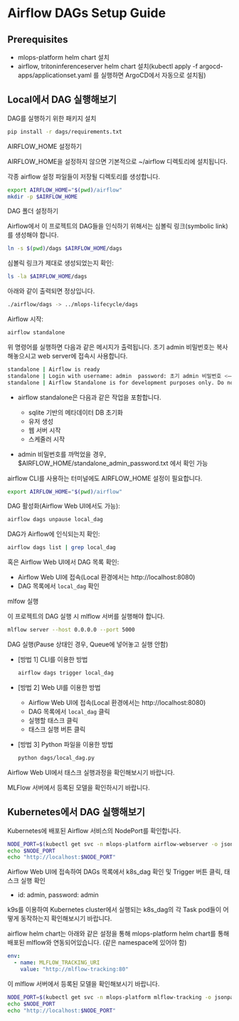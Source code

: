 # Airflow DAGs Setup Guide

## Prerequisites
- mlops-platform helm chart 설치
- airflow, tritoninferenceserver helm chart 설치(kubectl apply -f argocd-apps/applicationset.yaml 를 실행하면 ArgoCD에서 자동으로 설치됨)

## Local에서 DAG 실행해보기

DAG를 실행하기 위한 패키지 설치

```bash
pip install -r dags/requirements.txt
```

AIRFLOW_HOME 설정하기

AIRFLOW_HOME을 설정하지 않으면 기본적으로 ~/airflow 디렉토리에 설치됩니다.

각종 airflow 설정 파일들이 저장될 디렉토리를 생성합니다.
```bash
export AIRFLOW_HOME="$(pwd)/airflow"
mkdir -p $AIRFLOW_HOME
```

DAG 폴더 설정하기

Airflow에서 이 프로젝트의 DAG들을 인식하기 위해서는 심볼릭 링크(symbolic link)를 생성해야 합니다.
```bash
ln -s $(pwd)/dags $AIRFLOW_HOME/dags
```

심볼릭 링크가 제대로 생성되었는지 확인:
```bash
ls -la $AIRFLOW_HOME/dags
```

아래와 같이 출력되면 정상입니다.
```bash
./airflow/dags -> ../mlops-lifecycle/dags
```

Airflow 시작:
```bash
airflow standalone
```
위 명령어를 실행하면 다음과 같은 메시지가 출력됩니다.
초기 admin 비밀번호는 복사해놓으시고 web server에 접속시 사용합니다.
```bash
standalone | Airflow is ready
standalone | Login with username: admin  password: 초기 admin 비밀번호 <—— 복사해놓기!!
standalone | Airflow Standalone is for development purposes only. Do not use this in production!
```

- airflow standalone은 다음과 같은 작업을 포함합니다.
   - sqlite 기반의 메타데이터 DB 초기화
   - 유저 생성
   - 웹 서버 시작
   - 스케줄러 시작

- admin 비밀번호를 까먹었을 경우, $AIRFLOW_HOME/standalone_admin_password.txt 에서 확인 가능

airflow CLI를 사용하는 터미널에도 AIRFLOW_HOME 설정이 필요합니다.
```bash
export AIRFLOW_HOME="$(pwd)/airflow"
```

DAG 활성화(Airflow Web UI에서도 가능):
```bash
airflow dags unpause local_dag
```

DAG가 Airflow에 인식되는지 확인:
```bash
airflow dags list | grep local_dag
```

혹은 Airflow Web UI에서 DAG 목록 확인:
   - Airflow Web UI에 접속(Local 환경에서는 http://localhost:8080)
   - DAG 목록에서 `local_dag` 확인

mlfow 실행

이 프로젝트의 DAG 실행 시 mlflow 서버를 실행해야 합니다.

```bash
mlflow server --host 0.0.0.0 --port 5000
```

DAG 실행(Pause 상태인 경우, Queue에 넣어놓고 실행 안함)

- [방법 1] CLI를 이용한 방법
   ```bash
   airflow dags trigger local_dag
   ```

- [방법 2] Web UI를 이용한 방법
   - Airflow Web UI에 접속(Local 환경에서는 http://localhost:8080)
   - DAG 목록에서 `local_dag` 클릭
   - 실행할 태스크 클릭
   - 태스크 실행 버튼 클릭

- [방법 3] Python 파일을 이용한 방법
   ```bash
   python dags/local_dag.py
   ```

Airflow Web UI에서 태스크 실행과정을 확인해보시기 바랍니다.

MLFlow 서버에서 등록된 모델을 확인하시기 바랍니다.

## Kubernetes에서 DAG 실행해보기

Kubernetes에 배포된 Airflow 서비스의 NodePort를 확인합니다.

```bash
NODE_PORT=$(kubectl get svc -n mlops-platform airflow-webserver -o jsonpath='{.spec.ports[0].nodePort}')
echo $NODE_PORT
echo "http://localhost:$NODE_PORT"
```

Airflow Web UI에 접속하여 DAGs 목록에서 k8s_dag 확인 및 Trigger 버튼 클릭, 태스크 실행 확인
- id: admin, password: admin

k9s를 이용하여 Kubernetes cluster에서 실행되는 k8s_dag의 각 Task pod들이 어떻게 동작하는지 확인해보시기 바랍니다.

airflow helm chart는 아래와 같은 설정을 통해 mlops-platform helm chart를 통해 배포된 mlflow와 연동되어있습니다. (같은 namespace에 있어야 함)

```yaml
env:
  - name: MLFLOW_TRACKING_URI
    value: "http://mlflow-tracking:80"
```

이 mlflow 서버에서 등록된 모델을 확인해보시기 바랍니다.

```bash
NODE_PORT=$(kubectl get svc -n mlops-platform mlflow-tracking -o jsonpath='{.spec.ports[0].nodePort}')
echo $NODE_PORT
echo "http://localhost:$NODE_PORT"
```
